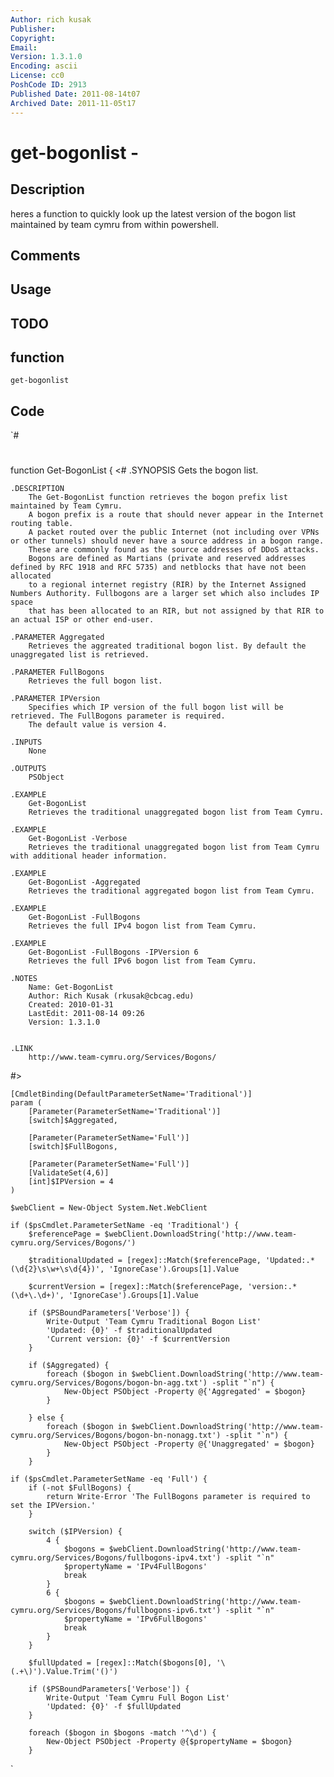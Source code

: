 ```yaml
---
Author: rich kusak
Publisher: 
Copyright: 
Email: 
Version: 1.3.1.0
Encoding: ascii
License: cc0
PoshCode ID: 2913
Published Date: 2011-08-14t07
Archived Date: 2011-11-05t17
---
```


# get-bogonlist - 

## Description

heres a function to quickly look up the latest version of the bogon list maintained by team cymru from within powershell.

## Comments



## Usage



## TODO



## function

`get-bogonlist`

## Code

`#
 #
 function Get-BogonList {
 <#
 	.SYNOPSIS
 		Gets the bogon list.
 	
 	.DESCRIPTION
 		The Get-BogonList function retrieves the bogon prefix list maintained by Team Cymru.
 		A bogon prefix is a route that should never appear in the Internet routing table.
 		A packet routed over the public Internet (not including over VPNs or other tunnels) should never have a source address in a bogon range.
 		These are commonly found as the source addresses of DDoS attacks.
 		Bogons are defined as Martians (private and reserved addresses defined by RFC 1918 and RFC 5735) and netblocks that have not been allocated
 		to a regional internet registry (RIR) by the Internet Assigned Numbers Authority. Fullbogons are a larger set which also includes IP space
 		that has been allocated to an RIR, but not assigned by that RIR to an actual ISP or other end-user.
 	
 	.PARAMETER Aggregated
 		Retrieves the aggreated traditional bogon list. By default the unaggregated list is retrieved.
 	
 	.PARAMETER FullBogons
 		Retrieves the full bogon list.
 	
 	.PARAMETER IPVersion
 		Specifies which IP version of the full bogon list will be retrieved. The FullBogons parameter is required.
 		The default value is version 4.
 		
 	.INPUTS
 		None
 	
 	.OUTPUTS
 		PSObject
 	
 	.EXAMPLE
 		Get-BogonList
 		Retrieves the traditional unaggregated bogon list from Team Cymru.
 		
 	.EXAMPLE
 		Get-BogonList -Verbose
 		Retrieves the traditional unaggregated bogon list from Team Cymru with additional header information.
 			
 	.EXAMPLE
 		Get-BogonList -Aggregated
 		Retrieves the traditional aggregated bogon list from Team Cymru.
 	
 	.EXAMPLE
 		Get-BogonList -FullBogons
 		Retrieves the full IPv4 bogon list from Team Cymru.
 	
 	.EXAMPLE
 		Get-BogonList -FullBogons -IPVersion 6
 		Retrieves the full IPv6 bogon list from Team Cymru.
 
 	.NOTES
 		Name: Get-BogonList
 		Author: Rich Kusak (rkusak@cbcag.edu)
 		Created: 2010-01-31
 		LastEdit: 2011-08-14 09:26
 		Version: 1.3.1.0
 		
 		
 	.LINK
 		http://www.team-cymru.org/Services/Bogons/
 
 #>
 	
 	[CmdletBinding(DefaultParameterSetName='Traditional')]
 	param (
 		[Parameter(ParameterSetName='Traditional')]
 		[switch]$Aggregated,
 		
 		[Parameter(ParameterSetName='Full')]
 		[switch]$FullBogons,
 		
 		[Parameter(ParameterSetName='Full')]
 		[ValidateSet(4,6)]
 		[int]$IPVersion = 4
 	)
 	
 	$webClient = New-Object System.Net.WebClient
 	
 	if ($psCmdlet.ParameterSetName -eq 'Traditional') {
 		$referencePage = $webClient.DownloadString('http://www.team-cymru.org/Services/Bogons/')
 
 		$traditionalUpdated = [regex]::Match($referencePage, 'Updated:.*(\d{2}\s\w+\s\d{4})', 'IgnoreCase').Groups[1].Value
 		
 		$currentVersion = [regex]::Match($referencePage, 'version:.*(\d+\.\d+)', 'IgnoreCase').Groups[1].Value
 		
 		if ($PSBoundParameters['Verbose']) {
 			Write-Output 'Team Cymru Traditional Bogon List'
 			'Updated: {0}' -f $traditionalUpdated
 			'Current version: {0}' -f $currentVersion
 		}
 		
 		if ($Aggregated) {
 			foreach ($bogon in $webClient.DownloadString('http://www.team-cymru.org/Services/Bogons/bogon-bn-agg.txt') -split "`n") {
 				New-Object PSObject -Property @{'Aggregated' = $bogon}
 			}
 
 		} else {
 			foreach ($bogon in $webClient.DownloadString('http://www.team-cymru.org/Services/Bogons/bogon-bn-nonagg.txt') -split "`n") {
 				New-Object PSObject -Property @{'Unaggregated' = $bogon}
 			}
 		}
 	
 	if ($psCmdlet.ParameterSetName -eq 'Full') {
 		if (-not $FullBogons) {
 			return Write-Error 'The FullBogons parameter is required to set the IPVersion.'
 		}
 		
 		switch ($IPVersion) {
 			4 {
 				$bogons = $webClient.DownloadString('http://www.team-cymru.org/Services/Bogons/fullbogons-ipv4.txt') -split "`n"
 				$propertyName = 'IPv4FullBogons'
 				break
 			}
 			6 {
 				$bogons = $webClient.DownloadString('http://www.team-cymru.org/Services/Bogons/fullbogons-ipv6.txt') -split "`n"
 				$propertyName = 'IPv6FullBogons'
 				break
 			}
 		}
 		
 		$fullUpdated = [regex]::Match($bogons[0], '\(.+\)').Value.Trim('()')
 		
 		if ($PSBoundParameters['Verbose']) {
 			Write-Output 'Team Cymru Full Bogon List'
 			'Updated: {0}' -f $fullUpdated
 		}
 		
 		foreach ($bogon in $bogons -match '^\d') {
 			New-Object PSObject -Property @{$propertyName = $bogon}
 		}
`

